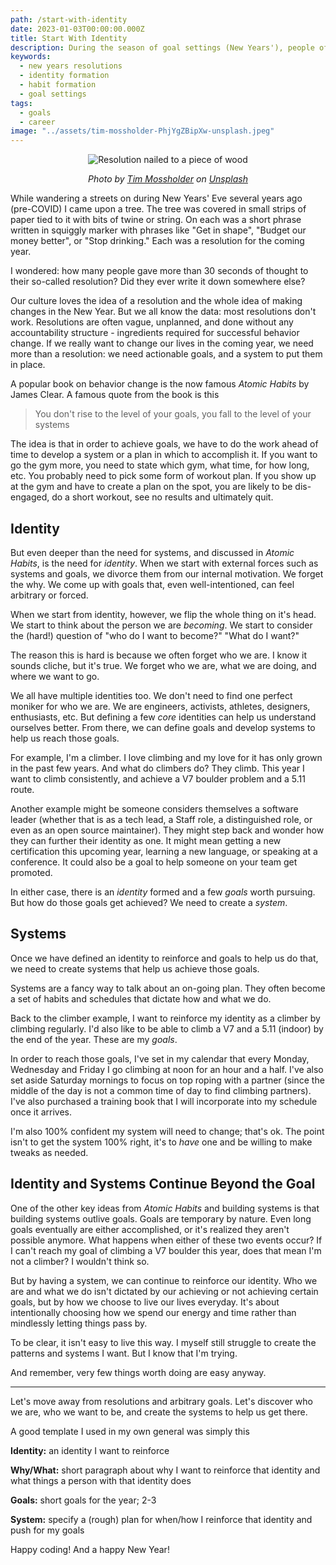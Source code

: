 ```yaml
---
path: /start-with-identity
date: 2023-01-03T00:00:00.000Z
title: Start With Identity
description: During the season of goal settings (New Years'), people often set goals with no real reasons why. Instead of setting goals, we need to focus on developing and deeper sense of identity.
keywords:
  - new years resolutions
  - identity formation
  - habit formation
  - goal settings
tags:
  - goals
  - career
image: "../assets/tim-mossholder-PhjYgZBipXw-unsplash.jpeg"
---
```


<center>

![Resolution nailed to a piece of wood](../assets/tim-mossholder-PhjYgZBipXw-unsplash.jpeg)

<i> 

Photo by <a href="https://unsplash.com/@timmossholder?utm_source=unsplash&utm_medium=referral&utm_content=creditCopyText">Tim Mossholder</a> on <a href="https://unsplash.com/photos/PhjYgZBipXw?utm_source=unsplash&utm_medium=referral&utm_content=creditCopyText">Unsplash</a>
  
  
</i>


</center>

While wandering a streets on during New Years' Eve several years ago (pre-COVID) I came upon a tree. The tree was covered in small strips of paper tied to it with bits of twine or string. On each was a short phrase written in squiggly marker with phrases like "Get in shape", "Budget our money better", or "Stop drinking." Each was a resolution for the coming year.

I wondered: how many people gave more than 30 seconds of thought to their so-called resolution? Did they ever write it down somewhere else? 

Our culture loves the idea of a resolution and the whole idea of making changes in the New Year. But we all know the data: most resolutions don't work. Resolutions are often vague, unplanned, and done without any accountability structure - ingredients required for successful behavior change. If we really want to change our lives in the coming year, we need more than a resolution: we need actionable goals, and a system to put them in place.

A popular book on behavior change is the now famous _Atomic Habits_ by James Clear. A famous quote from the book is this

> You don't rise to the level of your goals, you fall to the level of your systems

The idea is that in order to achieve goals, we have to do the work ahead of time to develop a system or a plan in which to accomplish it. If you want to go the gym more, you need to state which gym, what time, for how long, etc. You probably need to pick some form of workout plan. If you show up at the gym and have to create a plan on the spot, you are likely to be dis-engaged, do a short workout, see no results and ultimately quit. 

## Identity

But even deeper than the need for systems, and discussed in _Atomic Habits_, is the need for _identity_. When we start with external forces such as systems and goals, we divorce them from our internal motivation. We forget the why. We come up with goals that, even well-intentioned, can feel arbitrary or forced.

When we start from identity, however, we flip the whole thing on it's head. We start to think about the person we are _becoming_. We start to consider the (hard!) question of "who do I want to become?" "What do I want?"

The reason this is hard is because we often forget who we are. I know it sounds cliche, but it's true. We forget who we are, what we are doing, and where we want to go. 

We all have multiple identities too. We don't need to find one perfect moniker for who we are. We are engineers, activists, athletes, designers, enthusiasts, etc. But defining a few _core_ identities can help us understand ourselves better. From there, we can define goals and develop systems to help us reach those goals.

For example, I'm a climber. I love climbing and my love for it has only grown in the past few years. And what do climbers do? They climb. This year I want to climb consistently, and achieve a V7 boulder problem and a 5.11 route.

Another example might be someone considers themselves a software leader (whether that is as a tech lead, a Staff role, a distinguished role, or even as an open source maintainer). They might step back and wonder how they can further their identity as one. It might mean getting a new certification this upcoming year, learning a new language, or speaking at a conference. It could also be a goal to help someone on your team get promoted.

In either case, there is an _identity_ formed and a few _goals_ worth pursuing. But how do those goals get achieved? We need to create a _system_.

## Systems

Once we have defined an identity to reinforce and goals to help us do that, we need to create systems that help us achieve those goals. 

Systems are a fancy way to talk about an on-going plan. They often become a set of habits and schedules that dictate how and what we do.

Back to the climber example, I want to reinforce my identity as a climber by climbing regularly. I'd also like to be able to climb a V7 and a 5.11 (indoor) by the end of the year. These are my _goals_.

In order to reach those goals, I've set in my calendar that every Monday, Wednesday and Friday I go climbing at noon for an hour and a half. I've also set aside Saturday mornings to focus on top roping with a partner (since the middle of the day is not a common time of day to find climbing partners). I've also purchased a training book that I will incorporate into my schedule once it arrives. 

I'm also 100% confident my system will need to change; that's ok. The point isn't to get the system 100% right, it's to _have_ one and be willing to make tweaks as needed.

## Identity and Systems Continue Beyond the Goal

One of the other key ideas from _Atomic Habits_ and building systems is that building systems outlive goals. Goals are temporary by nature. Even long goals eventually are either accomplished, or it's realized they aren't possible anymore. What happens when either of these two events occur? If I can't reach my goal of climbing a V7 boulder this year, does that mean I'm not a climber? I wouldn't think so.

But by having a system, we can continue to reinforce our identity. Who we are and what we do isn't dictated by our achieving or not achieving certain goals, but by how we choose to live our lives everyday. It's about intentionally choosing how we spend our energy and time rather than mindlessly letting things pass by.

To be clear, it isn't easy to live this way. I myself still struggle to create the patterns and systems I want. But I know that I'm trying.

And remember, very few things worth doing are easy anyway.

---

Let's move away from resolutions and arbitrary goals. Let's discover who we are, who we want to be, and create the systems to help us get there. 

A good template I used in my own general was simply this

**Identity:** an identity I want to reinforce

**Why/What:** short paragraph about why I want to reinforce that identity and what things a person with that identity does

**Goals:** short goals for the year; 2-3

**System:** specify a (rough) plan for when/how I reinforce that identity and push for my goals

Happy coding! And a happy New Year!





